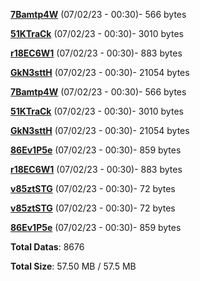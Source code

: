 [**7Bamtp4W**](/data/7Bamtp4W.txt) (07/02/23 - 00:30)- 566 bytes

[**51KTraCk**](/data/51KTraCk.txt) (07/02/23 - 00:30)- 3010 bytes

[**r18EC6W1**](/data/r18EC6W1.txt) (07/02/23 - 00:30)- 883 bytes

[**GkN3sttH**](/data/GkN3sttH.txt) (07/02/23 - 00:30)- 21054 bytes

[**7Bamtp4W**](/data/7Bamtp4W.txt) (07/02/23 - 00:30)- 566 bytes

[**51KTraCk**](/data/51KTraCk.txt) (07/02/23 - 00:30)- 3010 bytes

[**GkN3sttH**](/data/GkN3sttH.txt) (07/02/23 - 00:30)- 21054 bytes

[**86Ev1P5e**](/data/86Ev1P5e.txt) (07/02/23 - 00:30)- 859 bytes

[**r18EC6W1**](/data/r18EC6W1.txt) (07/02/23 - 00:30)- 883 bytes

[**v85ztSTG**](/data/v85ztSTG.txt) (07/02/23 - 00:30)- 72 bytes

[**v85ztSTG**](/data/v85ztSTG.txt) (07/02/23 - 00:30)- 72 bytes

[**86Ev1P5e**](/data/86Ev1P5e.txt) (07/02/23 - 00:30)- 859 bytes

**Total Datas**: 8676

**Total Size**: 57.50 MB / 57.5 MB